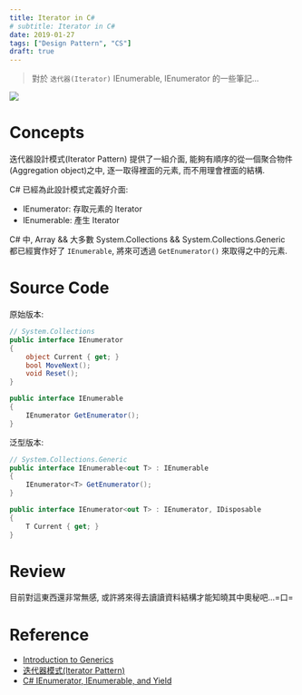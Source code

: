 ```yaml
---
title: Iterator in C#
# subtitle: Iterator in C#
date: 2019-01-27
tags: ["Design Pattern", "CS"]
draft: true
---
```


> 對於 `迭代器(Iterator)` IEnumerable, IEnumerator 的一些筆記...

<!-- <img src="/images/2019/01/IteratorPattern.png" style="display: block; margin-left: auto; margin-right: auto;"> -->
![](/images/2019/01/IteratorPattern.png)

<!--more-->

# Concepts

迭代器設計模式(Iterator Pattern) 提供了一組介面, 能夠有順序的從一個聚合物件(Aggregation object)之中, 逐一取得裡面的元素, 而不用理會裡面的結構.

C# 已經為此設計模式定義好介面:

- IEnumerator: 存取元素的 Iterator
- IEnumerable: 產生 Iterator

C# 中, Array && 大多數 System.Collections && System.Collections.Generic 都已經實作好了 `IEnumerable`, 將來可透過 `GetEnumerator()` 來取得之中的元素.


# Source Code

原始版本:

```cs
// System.Collections
public interface IEnumerator
{
    object Current { get; }
    bool MoveNext();
    void Reset();
}

public interface IEnumerable
{
    IEnumerator GetEnumerator();
}
```

泛型版本:

```cs
// System.Collections.Generic
public interface IEnumerable<out T> : IEnumerable
{
    IEnumerator<T> GetEnumerator();
}

public interface IEnumerator<out T> : IEnumerator, IDisposable
{
    T Current { get; }
}
```


# Review

目前對這東西還非常無感, 或許將來得去讀讀資料結構才能知曉其中奧秘吧...=口=


# Reference

- [Introduction to Generics](https://docs.microsoft.com/zh-tw/dotnet/csharp/programming-guide/generics/introduction-to-generics)
- [迭代器模式(Iterator Pattern)](https://windperson.wordpress.com/2013/06/09/%E8%BF%AD%E4%BB%A3%E5%99%A8%E6%A8%A1%E5%BC%8Fiterator-pattern/)
- [C# IEnumerator, IEnumerable, and Yield](https://dev.twsiyuan.com/2016/03/csharp-ienumerable-ienumerator-and-yield-return.html)

